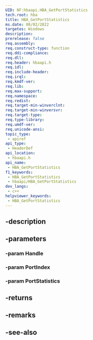 ```yaml
---
UID: NF:hbaapi.HBA_GetPortStatistics
tech.root: hba
title: HBA_GetPortStatistics
ms.date: 08/02/2022
targetos: Windows
description: 
prerelease: false
req.assembly: 
req.construct-type: function
req.ddi-compliance: 
req.dll: 
req.header: hbaapi.h
req.idl: 
req.include-header: 
req.irql: 
req.kmdf-ver: 
req.lib: 
req.max-support: 
req.namespace: 
req.redist: 
req.target-min-winverclnt: 
req.target-min-winversvr: 
req.target-type: 
req.type-library: 
req.umdf-ver: 
req.unicode-ansi: 
topic_type:
 - apiref
api_type:
 - HeaderDef
api_location:
 - hbaapi.h
api_name:
 - HBA_GetPortStatistics
f1_keywords:
 - HBA_GetPortStatistics
 - hbaapi/HBA_GetPortStatistics
dev_langs:
 - c++
helpviewer_keywords:
 - HBA_GetPortStatistics
---
```


## -description

## -parameters

### -param Handle

### -param PortIndex

### -param PortStatistics

## -returns

## -remarks

## -see-also

